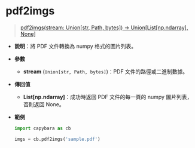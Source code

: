 # pdf2imgs

> [pdf2imgs(stream: Union[str, Path, bytes]) -> Union[List[np.ndarray], None]](https://github.com/DocsaidLab/Capybara/blob/975d62fba4f76db59e715c220f7a2af5ad8d050e/capybara/vision/improc.py#L275)

- **說明**：將 PDF 文件轉換為 numpy 格式的圖片列表。

- **參數**

  - **stream** (`Union[str, Path, bytes]`)：PDF 文件的路徑或二進制數據。

- **傳回值**

  - **List[np.ndarray]**：成功時返回 PDF 文件的每一頁的 numpy 圖片列表，否則返回 None。

- **範例**

  ```python
  import capybara as cb

  imgs = cb.pdf2imgs('sample.pdf')
  ```
